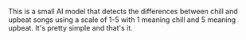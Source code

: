 This is a small AI model that detects the differences between chill and upbeat songs using a scale of 1-5 with 1 meaning chill and 5 meaning upbeat. It's pretty simple and that's it.
